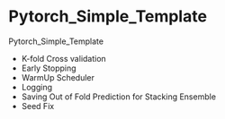 # Pytorch_Simple_Template
Pytorch_Simple_Template

- K-fold Cross validation
- Early Stopping
- WarmUp Scheduler
- Logging
- Saving Out of Fold Prediction for Stacking Ensemble
- Seed Fix